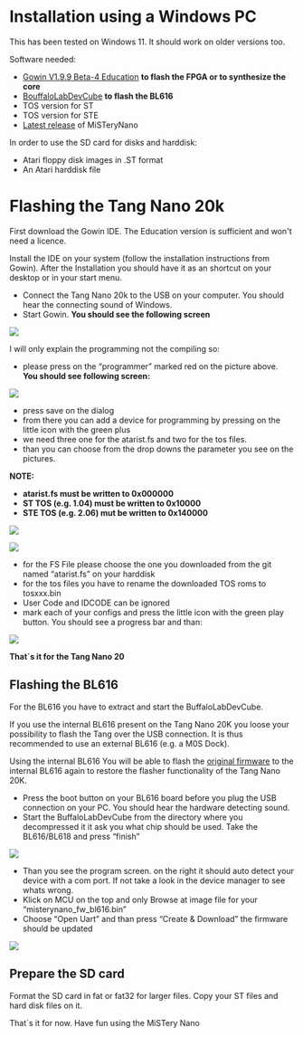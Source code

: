 # Installation using a Windows PC

This has been tested on Windows 11. It should work on older versions too.

Software needed:

  - [Gowin V1.9.9 Beta-4 Education](https://www.gowinsemi.com/en/support/home/) **to flash the FPGA or to synthesize the core**
  - [BouffaloLabDevCube](https://dev.bouffalolab.com/download) **to flash the BL616**
  - TOS version for ST
  - TOS version for STE
  - [Latest release](https://github.com/harbaum/MiSTeryNano/releases/latest) of MiSTeryNano

In order to use the SD card for disks and harddisk:

  - Atari floppy disk images in .ST format
  - An Atari harddisk file

# Flashing the Tang Nano 20k

First download the Gowin IDE. The Education version is sufficient
and won't need a licence.

Install the IDE on your system (follow the installation instructions from Gowin).
After the Installation you should have it as an shortcut on your desktop or in
your start menu.

 - Connect the Tang Nano 20k to the USB on your computer. You should hear the connecting sound of Windows.
 - Start Gowin. **You should see the following screen**

![](https://github.com/dna2496/MiSTeryNano/blob/main/images/gowin1.jpg)

I will only explain the programming not the compiling so:

 - please press on the “programmer” marked red on the picture above. **You
   should see following screen:**

![](https://github.com/dna2496/MiSTeryNano/blob/main/images/device.png)

-   press save on the dialog
-   from there you can add a device for programming by pressing on the little
    icon with the green plus
-   we need three one for the atarist.fs and two for the tos files.
-   than you can choose from the drop downs the parameter you see on the
    pictures.

**NOTE:**

  - **atarist.fs must be written to 0x000000**
  - **ST TOS (e.g. 1.04) must be written to 0x10000**
  - **STE TOS (e.g. 2.06) mut be written to 0x140000**

![](https://github.com/dna2496/MiSTeryNano/blob/main/images/flash_tos_104.png)

![](https://github.com/dna2496/MiSTeryNano/blob/main/images/flash_tos_206.png)

  - for the FS File please choose the one you downloaded from the git named “atarist.fs” on your harddisk
  - for the tos files you have to rename the downloaded TOS roms to tosxxx.bin
  - User Code and IDCODE can be ignored
  - mark each of your configs and press the little icon with the green play
    button. You should see a progress bar and than:

![](https://github.com/dna2496/MiSTeryNano/blob/main/images/flash_success.png)

**That´s it for the Tang Nano 20**

## Flashing the BL616

For the BL616 you have to extract and start the BuffaloLabDevCube. 

If you use the internal BL616 present on the Tang Nano 20K you loose
your possibility to flash the Tang over the USB connection. It is thus
recommended to use an external BL616 (e.g. a M0S Dock).

Using the internal BL616 You will be able to flash the [original
firmware](https://github.com/harbaum/MiSTeryNano/tree/main/bl616/friend_20k)
to the internal BL616 again to restore the flasher functionality of
the Tang Nano 20K.

-   Press the boot button on your BL616 board before you plug the USB connection
    on your PC. You should hear the hardware detecting sound.
-   Start the BuffaloLabDevCube from the directory where you decompressed it it
    ask you what chip should be used. Take the BL616/BL618 and press “finish”

![](https://github.com/dna2496/MiSTeryNano/blob/main/images/buffstart.png)

-   Than you see the program screen. on the right it should auto detect your
    device with a com port. If not take a look in the device manager to see
    whats wrong.
-   Klick on MCU on the top and only Browse at image file for your
    “misterynano_fw_bl616.bin”
-   Choose “Open Uart” and than press “Create & Download” the firmware should be
    updated

![](https://github.com/dna2496/MiSTeryNano/blob/main/images/bufffinish.png)

## Prepare the SD card

Format the SD card in fat or fat32 for larger files. Copy your ST files and hard
disk files on it.

That´s it for now. Have fun using the MiSTery Nano
